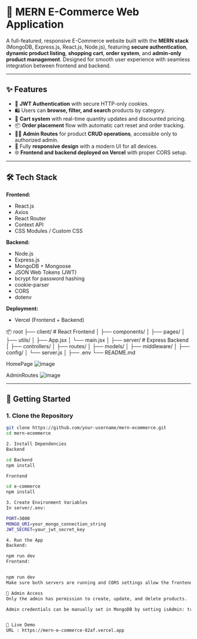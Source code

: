 # 🛒 MERN E-Commerce Web Application

A full-featured, responsive E-Commerce website built with the **MERN stack** (MongoDB, Express.js, React.js, Node.js), featuring **secure authentication**, **dynamic product listing**, **shopping cart**, **order system**, and **admin-only product management**. Designed for smooth user experience with seamless integration between frontend and backend.

---

## ✨ Features

- 🔐 **JWT Authentication** with secure HTTP-only cookies.
- 🛍️ Users can **browse, filter, and search** products by category.
- 🧺 **Cart system** with real-time quantity updates and discounted pricing.
- 📦 **Order placement** flow with automatic cart reset and order tracking.
- 👨‍💼 **Admin Routes** for product **CRUD operations**, accessible only to authorized admin.
- 📱 Fully **responsive design** with a modern UI for all devices.
- 🌐 **Frontend and backend deployed on Vercel** with proper CORS setup.

---

## 🛠️ Tech Stack

**Frontend:**
- React.js
- Axios
- React Router
- Context API
- CSS Modules / Custom CSS

**Backend:**
- Node.js
- Express.js
- MongoDB + Mongoose
- JSON Web Tokens (JWT)
- bcrypt for password hashing
- cookie-parser
- CORS
- dotenv

**Deployment:**
- Vercel (Frontend + Backend)

📦 root
├── client/ # React Frontend
│ ├── components/
│ ├── pages/
│ ├── utils/
│ ├── App.jsx
│ └── main.jsx
│
├── server/ # Express Backend
│ ├── controllers/
│ ├── routes/
│ ├── models/
│ ├── middleware/
│ ├── config/
│ └── server.js
│
├── .env
└── README.md

HomePage
![image](https://github.com/user-attachments/assets/d8c85b96-81d1-4346-8298-105b8ef837ac)

AdminRoutes
![image](https://github.com/user-attachments/assets/8f15e700-b7b6-4b2e-8114-9cb42caba518)


---

## 🚀 Getting Started

### 1. Clone the Repository

```bash
git clone https://github.com/your-username/mern-ecommerce.git
cd mern-ecommerce

2. Install Dependencies
Backend

cd Backend
npm install

Frontend

cd e-commerce
npm install

3. Create Environment Variables
In server/.env:

PORT=3000
MONGO_URI=your_mongo_connection_string
JWT_SECRET=your_jwt_secret_key

4. Run the App
Backend:

npm run dev
Frontend:


npm run dev
Make sure both servers are running and CORS settings allow the frontend to communicate with the backend.

🔐 Admin Access
Only the admin has permission to create, update, and delete products.

Admin credentials can be manually set in MongoDB by setting isAdmin: true for a user document.


📡 Live Demo
URL : https://mern-e-commerce-82af.vercel.app

